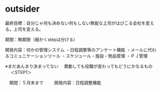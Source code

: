 # outsider

最終目標：自分じゃ何も決めない何もしない無能な上司がはびこる会社を変える。上司を変える。

期間：無期限（細かくstepは分ける）

開発内容：何かの管理システム
・日程調整等のアンケート機能
・メールに代わるコミュニケーションツール
・スケジュール・施設・物品管理
・ＰＪ管理

※まだあんまり決まってない
　異動しても役職が変わってもどうにかなるもの
　
＜STEP1＞

　期間：５月末まで
　
　開発内容：日程調整機能
